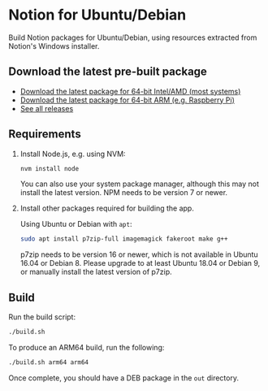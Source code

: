 # Notion for Ubuntu/Debian

Build Notion packages for Ubuntu/Debian, using resources extracted from Notion's Windows installer.

## Download the latest pre-built package

- [Download the latest package for 64-bit Intel/AMD (most systems)](https://github.com/davidbailey00/notion-deb-builder/releases/download/v2.0.11-patch2/notion-desktop_2.0.11_amd64.deb)
- [Download the latest package for 64-bit ARM (e.g. Raspberry Pi)](https://github.com/davidbailey00/notion-deb-builder/releases/download/v2.0.11-patch2/notion-desktop_2.0.11_arm64.deb)
- [See all releases](https://github.com/davidbailey00/notion-deb-builder/releases)

## Requirements

1. Install Node.js, e.g. using NVM:

   ```sh
   nvm install node
   ```

   You can also use your system package manager, although this may not install the latest version. NPM needs to be version 7 or newer.

2. Install other packages required for building the app.

   Using Ubuntu or Debian with `apt`:

   ```sh
   sudo apt install p7zip-full imagemagick fakeroot make g++
   ```

   p7zip needs to be version 16 or newer, which is not available in Ubuntu 16.04 or Debian 8. Please upgrade to at least Ubuntu 18.04 or Debian 9, or manually install the latest version of p7zip.

## Build

Run the build script:

```sh
./build.sh
```

To produce an ARM64 build, run the following:

```sh
./build.sh arm64 arm64
```

Once complete, you should have a DEB package in the `out` directory.
